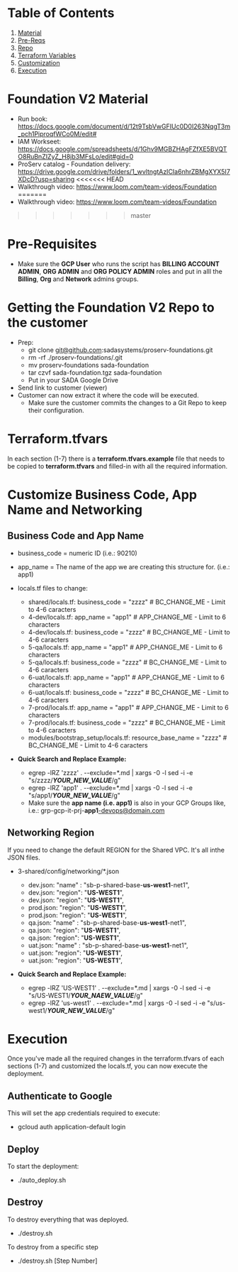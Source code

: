 # Table of Contents
1. [Material](#Foundation-V2-Material)
2. [Pre-Reqs](#Pre-Requisites)
3. [Repo](#Getting-the-Foundation-V2-Repo-to-the-customer)
4. [Terraform Variables](#Terraformtfvars)
5. [Customization](#Customize-Business-Code-App-Name-and-Networking)
6. [Execution](#Execution)

# Foundation V2 Material

- Run book: https://docs.google.com/document/d/12t9TsbVwGFIUc0D0I263NqgT3m_pch1PiproqfWCo0M/edit#
- IAM Workseet: https://docs.google.com/spreadsheets/d/1Ghv9MGBZHAgFZfXE5BVQTO8RuBnZIZyZ_H8jb3MFsLo/edit#gid=0
- ProServ catalog - Foundation delivery: https://drive.google.com/drive/folders/1_wvltngtAzICIa6nhrZBMgXYX5I7XDcD?usp=sharing
<<<<<<< HEAD
- Walkthrough video: https://www.loom.com/team-videos/Foundation 
=======
- Walkthrough video: https://www.loom.com/team-videos/Foundation

>>>>>>> master
# Pre-Requisites

- Make sure the **GCP User** who runs the script has **BILLING ACCOUNT ADMIN**, **ORG ADMIN** and **ORG POLICY ADMIN** roles and put in alll the **Billing**, **Org** and **Network** admins groups.

# Getting the Foundation V2 Repo to the customer
- Prep:
  - git clone git@github.com:sadasystems/proserv-foundations.git
  - rm -rf ./proserv-foundations/.git
  - mv proserv-foundations sada-foundation
  - tar czvf sada-foundation.tgz sada-foundation
  - Put in your SADA Google Drive
- Send link to customer (viewer)
- Customer can now extract it where the code will be executed.
  - Make sure the customer commits the changes to a Git Repo to keep their configuration.

# Terraform.tfvars

In each section (1-7) there is a **terraform.tfvars.example** file that needs to be copied to **terraform.tfvars** and filled-in with all the required information.

# Customize Business Code, App Name and Networking

## Business Code and App Name

- business_code = numeric ID (i.e.: 90210)
- app_name = The name of the app we are creating this structure for. (i.e.: app1)

- locals.tf files to change:
  - shared/locals.tf:  business_code  = "zzzz" # BC_CHANGE_ME - Limit to 4-6 caracters
  - 4-dev/locals.tf:  app_name          = "app1" # APP_CHANGE_ME - Limit to 6 characters
  - 4-dev/locals.tf:  business_code     = "zzzz" # BC_CHANGE_ME  - Limit to 4-6 caracters
  - 5-qa/locals.tf:  app_name           = "app1" # APP_CHANGE_ME - Limit to 6 characters
  - 5-qa/locals.tf:  business_code      = "zzzz" # BC_CHANGE_ME  - Limit to 4-6 caracters
  - 6-uat/locals.tf:  app_name          = "app1" # APP_CHANGE_ME - Limit to 6 characters
  - 6-uat/locals.tf:  business_code     = "zzzz" # BC_CHANGE_ME  - Limit to 4-6 caracters
  - 7-prod/locals.tf:  app_name         = "app1" # APP_CHANGE_ME - Limit to 6 characters
  - 7-prod/locals.tf:  business_code    = "zzzz" # BC_CHANGE_ME  - Limit to 4-6 caracters
  - modules/bootstrap_setup/locals.tf:  resource_base_name  = "zzzz" # BC_CHANGE_ME - Limit to 4-6 caracters

- **Quick Search and Replace Example:**
  - egrep -lRZ 'zzzz' . --exclude=*.md | xargs -0 -l sed -i -e "s/zzzz/***YOUR_NEW_VALUE***/g"
  - egrep -lRZ 'app1' . --exclude=*.md | xargs -0 -l sed -i -e "s/app1/***YOUR_NEW_VALUE***/g"
  - Make sure the **app name (i.e. app1)** is also in your GCP Groups like, i.e.: grp-gcp-it-prj-**app1**-devops@domain.com


## Networking Region

If you need to change the default REGION for the Shared VPC.  It's all inthe JSON files.

- 3-shared/config/networking/*.json
  - dev.json:  "name" : "sb-p-shared-base-**us-west1**-net1",
  - dev.json:  "region": "**US-WEST1**",
  - dev.json:  "region": "**US-WEST1**",
  - prod.json: "region": "**US-WEST1**",
  - prod.json: "region": "**US-WEST1**",
  - qa.json:   "name" : "sb-p-shared-base-**us-west1**-net1",
  - qa.json:   "region": "**US-WEST1**",
  - qa.json:   "region": "**US-WEST1**",
  - uat.json:  "name" : "sb-p-shared-base-**us-west1**-net1",
  - uat.json:  "region": "**US-WEST1**",
  - uat.json:  "region": "**US-WEST1**",

- **Quick Search and Replace Example:**
  - egrep -lRZ 'US-WEST1' . --exclude=*.md | xargs -0 -l sed -i -e "s/US-WEST1/***YOUR_NAEW_VALUE***/g"
  - egrep -lRZ 'us-west1' . --exclude=*.md | xargs -0 -l sed -i -e "s/us-west1/***YOUR_NEW_VALUE***/g"

# Execution

Once you've made all the required changes in the terraform.tfvars of each sections (1-7) and customized the locals.tf, you can now execute the deployment.

## Authenticate to Google
This will set the app credentials required to execute:
- gcloud auth application-default login

## Deploy
To start the deployment:
- ./auto_deploy.sh

## Destroy
To destroy everything that was deployed.
- ./destroy.sh

To destroy from a specific step
- ./destroy.sh [Step Number]
